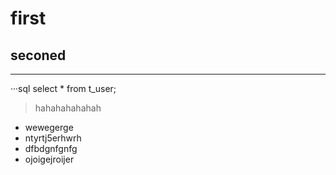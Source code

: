 # first
## seconed
- - - 
···sql
select * from t_user;


>hahahahahahah

- wewegerge
- ntyrtj5erhwrh
- dfbdgnfgnfg
- ojoigejroijer